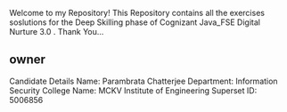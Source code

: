Welcome to my Repository! This Repository contains all the exercises soslutions for the Deep Skilling phase of Cognizant Java_FSE Digital Nurture 3.0 . Thank You...

## owner
Candidate Details
Name: Parambrata Chatterjee
Department: Information Security
College Name: MCKV Institute of Engineering
Superset ID: 5006856
